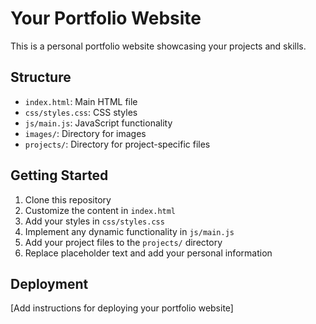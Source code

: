 # Your Portfolio Website

This is a personal portfolio website showcasing your projects and skills.

## Structure

- `index.html`: Main HTML file
- `css/styles.css`: CSS styles
- `js/main.js`: JavaScript functionality
- `images/`: Directory for images
- `projects/`: Directory for project-specific files

## Getting Started

1. Clone this repository
2. Customize the content in `index.html`
3. Add your styles in `css/styles.css`
4. Implement any dynamic functionality in `js/main.js`
5. Add your project files to the `projects/` directory
6. Replace placeholder text and add your personal information

## Deployment

[Add instructions for deploying your portfolio website]